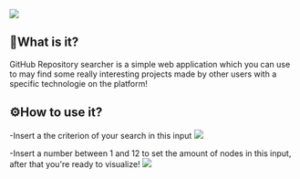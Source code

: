 ![](https://user-images.githubusercontent.com/71546251/111923014-6a215500-8a9d-11eb-9d48-f74f3fb1420c.png)


**🤔What is it?**
---
GitHub Repository searcher is a simple web application which you can use to may find some really interesting projects made by other users with a specific technologie on the platform!

**⚙How to use it?**
---
-Insert a the criterion of your search in this input
![](https://user-images.githubusercontent.com/71546251/112064988-2d6c6100-8b64-11eb-81c5-65f90d23a8e7.png)

-Insert a number between 1 and 12 to set the amount of nodes in this input, after that you're ready to visualize!
![](https://user-images.githubusercontent.com/71546251/112065206-89cf8080-8b64-11eb-913c-c99f4078e98f.png)



